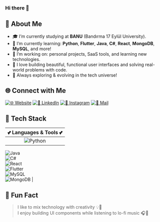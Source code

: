 ### Hi there 👋

## 🌸 About Me

- 🎓 I’m currently studying at **BANU** (Bandırma 17 Eylül University).
- 🩷 I’m currently learning: **Python**, **Flutter**, **Java**, **C#**, **React**, **MongoDB**, **MySQL**, and more!
- 🎀 I’m working on: personal projects, SaaS tools, and learning new technologies.
- 💖 I love building beautiful, functional user interfaces and solving real-world problems with code.
- 💫 Always exploring & evolving in the tech universe!

## 🌐 Connect with Me

[![🌐 Website](https://img.shields.io/badge/My%20Website-FFB6C1?style=for-the-badge&logo=vercel&logoColor=white)](https://mineeryilmaz.vercel.app/)
[![💼 LinkedIn](https://img.shields.io/badge/LinkedIn-FF69B4?style=for-the-badge&logo=linkedin&logoColor=white)](http://www.linkedin.com/in/mine-ery%C4%B1lmaz-486313255)
[![📸 Instagram](https://img.shields.io/badge/Instagram-FFB6C1?style=for-the-badge&logo=instagram&logoColor=white)](https://www.instagram.com/mine.erylmazz/)
[![📧 Mail](https://img.shields.io/badge/Mail%20Me-FFC0CB?style=for-the-badge&logo=gmail&logoColor=white)](mailto:eryilmazmine6@gmail.com)

## 🧠 Tech Stack

| 💕 Languages & Tools 💕 |
| :---------------------: |
| ![Python](https://img.shields.io/badge/Python-FFD1DC?style=flat&logo=python&logoColor=black)  
![Java](https://img.shields.io/badge/Java-FEC8D8?style=flat&logo=openjdk&logoColor=black)  
![C#](https://img.shields.io/badge/C%23-FADADD?style=flat&logo=csharp&logoColor=black)  
![React](https://img.shields.io/badge/React-FFB6C1?style=flat&logo=react&logoColor=black)  
![Flutter](https://img.shields.io/badge/Flutter-FF69B4?style=flat&logo=flutter&logoColor=black)  
![MySQL](https://img.shields.io/badge/MySQL-F4A7B9?style=flat&logo=mysql&logoColor=black)  
![MongoDB](https://img.shields.io/badge/MongoDB-F8C3CD?style=flat&logo=mongodb&logoColor=black) |

## 🎀 Fun Fact

> I like to mix technology with creativity 💡🎨  
> I enjoy building UI components while listening to lo-fi music 🎧🍧  





